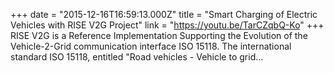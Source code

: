 +++
date = "2015-12-16T16:59:13.000Z"
title = "Smart Charging of Electric Vehicles with RISE V2G Project"
link = "https://youtu.be/TarCZqbQ-Ko"
+++
RISE V2G is a Reference Implementation Supporting the Evolution of the Vehicle-2-Grid communication interface ISO 15118. The international standard ISO 15118, entitled "Road vehicles - Vehicle to grid…